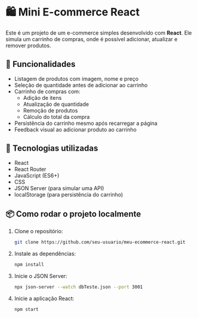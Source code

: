 # 🛍️ Mini E-commerce React

Este é um projeto de um e-commerce simples desenvolvido com **React**. Ele simula um carrinho de compras, onde é possível adicionar, atualizar e remover produtos.

## 🚀 Funcionalidades

- Listagem de produtos com imagem, nome e preço
- Seleção de quantidade antes de adicionar ao carrinho
- Carrinho de compras com:
  - Adição de itens
  - Atualização de quantidade
  - Remoção de produtos
  - Cálculo do total da compra
- Persistência do carrinho mesmo após recarregar a página
- Feedback visual ao adicionar produto ao carrinho

## 🧪 Tecnologias utilizadas

- React
- React Router
- JavaScript (ES6+)
- CSS
- JSON Server (para simular uma API)
- localStorage (para persistência do carrinho)

## 📦 Como rodar o projeto localmente

1. Clone o repositório:

   ```bash
   git clone https://github.com/seu-usuario/meu-ecommerce-react.git

   ```

2. Instale as dependências:

   ```bash
   npm install

   ```

3. Inicie o JSON Server:

   ```bash
   npx json-server --watch dbTeste.json --port 3001

   ```

4. Inicie a aplicação React:

   ```bash
   npm start

   ```
